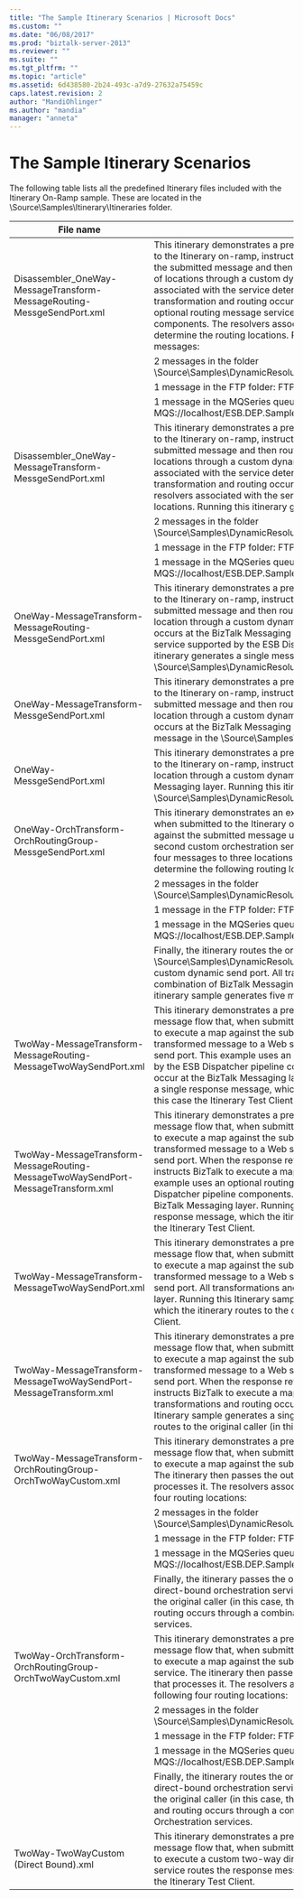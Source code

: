 ```yaml
---
title: "The Sample Itinerary Scenarios | Microsoft Docs"
ms.custom: ""
ms.date: "06/08/2017"
ms.prod: "biztalk-server-2013"
ms.reviewer: ""
ms.suite: ""
ms.tgt_pltfrm: ""
ms.topic: "article"
ms.assetid: 6d438580-2b24-493c-a7d9-27632a75459c
caps.latest.revision: 2
author: "MandiOhlinger"
ms.author: "mandia"
manager: "anneta"
---
```

# The Sample Itinerary Scenarios
The following table lists all the predefined Itinerary files included with the Itinerary On-Ramp sample. These are located in the \Source\Samples\Itinerary\Itineraries folder.  
  
|File name|Description|  
|---------------|-----------------|  
|Disassembler_OneWay-MessageTransform-MessageRouting-MessgeSendPort.xml|This itinerary demonstrates a predefined message flow that, when submitted to the Itinerary on-ramp, instructs Microsoft BizTalk to execute a map against the submitted message and then route the transformed message to n number of locations through a custom dynamic send port. The number of resolvers associated with the service determines the number of routes. All transformation and routing occurs at the BizTalk Messaging layer, using an optional routing message service supported by the ESB Dispatcher pipeline components. The resolvers associated with the service within the itinerary determine the routing locations. Running this itinerary generates the following messages:|  
||2 messages in the folder \Source\Samples\DynamicResolution\Test\Filedrop\Out|  
||1 message in the FTP folder: FTP://localhost/out/%MessageID%.xml|  
||1 message in the MQSeries queue: MQS://localhost/ESB.DEP.Sample.QueueManager/TEST.OUT/%MessageID.xml|  
|Disassembler_OneWay-MessageTransform-MessgeSendPort.xml|This itinerary demonstrates a predefined message flow that, when submitted to the Itinerary on-ramp, instructs BizTalk to execute a map against the submitted message and then route the transformed message to n number of locations through a custom dynamic send port. The number of resolvers associated with the service determines the number of routes. All transformation and routing occurs at the BizTalk Messaging layer. The resolvers associated with the service within the itinerary determine the routing locations. Running this itinerary generates the following messages:|  
||2 messages in the folder \Source\Samples\DynamicResolution\Test\Filedrop\Out|  
||1 message in the FTP folder: FTP://localhost/out/%MessageID%.xml|  
||1 message in the MQSeries queue: MQS://localhost/ESB.DEP.Sample.QueueManager/TEST.OUT/%MessageID.xml|  
|OneWay-MessageTransform-MessageRouting-MessgeSendPort.xml|This itinerary demonstrates a predefined message flow that, when submitted to the Itinerary on-ramp, instructs BizTalk to execute a map against the submitted message and then route the transformed message to a single location through a custom dynamic send port. All transformation and routing occurs at the BizTalk Messaging layer, using an optional routing message service supported by the ESB Dispatcher pipeline components. Running this itinerary generates a single message in the \Source\Samples\DynamicResolution\Test\Filedrop\Out folder.|  
|OneWay-MessageTransform-MessgeSendPort.xml|This itinerary demonstrates a predefined message flow that, when submitted to the Itinerary on-ramp, instructs BizTalk to execute a map against the submitted message and then route the transformed message to a single location through a custom dynamic send port. All transformations and routing occurs at the BizTalk Messaging layer. Running this itinerary generates a single message in the \Source\Samples\DynamicResolution\Test\Filedrop\Out folder.|  
|OneWay-MessgeSendPort.xml|This itinerary demonstrates a predefined message flow that, when submitted to the Itinerary on-ramp, instructs BizTalk to route the message to a single location through a custom dynamic send port. All routing occurs at the BizTalk Messaging layer. Running this itinerary generates a single message in the \Source\Samples\DynamicResolution\Test\Filedrop\Out folder.|  
|OneWay-OrchTransform-OrchRoutingGroup-MessgeSendPort.xml|This itinerary demonstrates an example of a predefined message flow that, when submitted to the Itinerary on-ramp, instructs BizTalk to execute a map against the submitted message using a custom orchestration service. A second custom orchestration service then processes the output and routes four messages to three locations. The resolvers associated with this service determine the following routing locations:|  
||2 messages in the folder \Source\Samples\DynamicResolution\Test\Filedrop\Out|  
||1 message in the FTP folder: FTP://localhost/out/%MessageID%.xml|  
||1 message in the MQSeries queue: MQS://localhost/ESB.DEP.Sample.QueueManager/TEST.OUT/%MessageID.xml|  
||Finally, the itinerary routes the original message to a single location (the \Source\Samples\DynamicResolution\Test\Filedrop\Out folder) through a custom dynamic send port. All transformations and routing occur through a combination of BizTalk Messaging and orchestration services. Running this itinerary sample generates five messages.|  
|TwoWay-MessageTransform-MessageRouting-MessageTwoWaySendPort.xml|This itinerary demonstrates a predefined two-way (request/response) message flow that, when submitted to the Itinerary on-ramp, instructs BizTalk to execute a map against the submitted message and then route the transformed message to a Web service through a custom dynamic two-way send port. This example uses an optional routing message service supported by the ESB Dispatcher pipeline components. All transformations and routing occur at the BizTalk Messaging layer. Running this Itinerary sample generates a single response message, which the itinerary routes to the original caller, in this case the Itinerary Test Client.|  
|TwoWay-MessageTransform-MessageRouting-MessageTwoWaySendPort-MessageTransform.xml|This itinerary demonstrates a predefined two-way (request/response) message flow that, when submitted to the Itinerary on-ramp, instructs BizTalk to execute a map against the submitted message and then route the transformed message to a Web service through a custom dynamic two-way send port. When the response returns from the Web service, the itinerary instructs BizTalk to execute a map against the response message. This example uses an optional routing message service supported by the ESB Dispatcher pipeline components. All transformations and routing occur at the BizTalk Messaging layer. Running this Itinerary sample generates a single response message, which the itinerary routes to the original caller, in this case the Itinerary Test Client.|  
|TwoWay-MessageTransform-MessageTwoWaySendPort.xml|This itinerary demonstrates a predefined two-way (request/response) message flow that, when submitted to the Itinerary on-ramp, instructs BizTalk to execute a map against the submitted message and then route the transformed message to a Web service through a custom dynamic two-way send port. All transformations and routing occur at the BizTalk Messaging layer. Running this Itinerary sample generates a single response message, which the itinerary routes to the original caller, in this case the Itinerary Test Client.|  
|TwoWay-MessageTransform-MessageTwoWaySendPort-MessageTransform.xml|This itinerary demonstrates a predefined two-way (request/response) message flow that, when submitted to the Itinerary on-ramp, instructs BizTalk to execute a map against the submitted message and then route the transformed message to a Web service through a custom dynamic two-way send port. When the response returns from the Web service, the Itinerary instructs BizTalk to execute a map against the response message. All transformations and routing occur at the BizTalk Messaging layer. Running this Itinerary sample generates a single response message, which the itinerary routes to the original caller (in this case, the Itinerary Test Client).|  
|TwoWay-MessageTransform-OrchRoutingGroup-OrchTwoWayCustom.xml|This itinerary demonstrates a predefined two-way (request/response) message flow that, when submitted to the Itinerary on-ramp, instructs BizTalk to execute a map against the submitted message using the Messaging service. The itinerary then passes the output to a custom orchestration service that processes it. The resolvers associated with the service determine the following four routing locations:|  
||2 messages in the folder \Source\Samples\DynamicResolution\Test\Filedrop\Out|  
||1 message in the FTP folder: FTP://localhost/out/%MessageID%.xml|  
||1 message in the MQSeries queue: MQS://localhost/ESB.DEP.Sample.QueueManager/TEST.OUT/%MessageID.xml|  
||Finally, the itinerary passes the original message to another custom two-way direct-bound orchestration service that routes the response message back to the original caller (in this case, the Itinerary Test Client). All transformation and routing occurs through a combination of BizTalk Messaging and Orchestration services.|  
|TwoWay-OrchTransform-OrchRoutingGroup-OrchTwoWayCustom.xml|This itinerary demonstrates a predefined two-way (request/response) message flow that, when submitted to the Itinerary on-ramp, instructs BizTalk to execute a map against the submitted message using a custom orchestration service. The itinerary then passes the output to a custom orchestration service that processes it. The resolvers associated with the service determine the following four routing locations:|  
||2 messages in the folder \Source\Samples\DynamicResolution\Test\Filedrop\Out|  
||1 message in the FTP folder: FTP://localhost/out/%MessageID%.xml|  
||1 message in the MQSeries queue: MQS://localhost/ESB.DEP.Sample.QueueManager/TEST.OUT/%MessageID.xml|  
||Finally, the itinerary routes the original message to another custom two-way direct-bound orchestration service that routes the response message back to the original caller (in this case, the Itinerary Test Client). All transformations and routing occurs through a combination of BizTalk Messaging and Orchestration services.|  
|TwoWay-TwoWayCustom (Direct Bound).xml|This itinerary demonstrates a predefined two-way (request/response) message flow that, when submitted to the Itinerary on-ramp, instructs BizTalk to execute a custom two-way direct-bound orchestration service. This service routes the response message back to the original caller, in this case the Itinerary Test Client.|